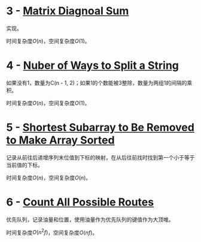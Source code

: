 # 3 - [Matrix Diagnoal Sum](https://leetcode-cn.com/contest/biweekly-contest-34/problems/matrix-diagonal-sum/)

实现。

时间复杂度$O(n)$，空间复杂度$O(1)$。

# 4 - [Nuber of Ways to Split a String](https://leetcode-cn.com/contest/biweekly-contest-34/problems/number-of-ways-to-split-a-string/)

如果没有1，数量为C(n - 1, 2)；如果1的个数能被3整除，数量为两组1的间隔的乘积。

时间复杂度$O(n)$，空间复杂度$O(1)$。

# 5 - [Shortest Subarray to Be Removed to Make Array Sorted](https://leetcode-cn.com/contest/biweekly-contest-34/problems/shortest-subarray-to-be-removed-to-make-array-sorted/)

记录从前往后递增序列末位值到下标的映射，在从后往前找时找到第一个小于等于当前值的下标。

时间复杂度$O(n)$，空间复杂度$O(n)$。

# 6 - [Count All Possible Routes](https://leetcode-cn.com/contest/biweekly-contest-34/problems/count-all-possible-routes/)

优先队列，记录油量和位置，使用油量作为优先队列的键值作为大顶堆。

时间复杂度$O(n^2 f)$，空间复杂度$O(nf)$。
